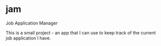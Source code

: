 # jam
Job Application Manager

This is a small project - an app that I can use to keep track of the current job application I have.
